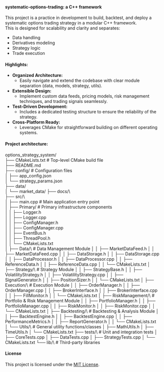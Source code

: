 #### systematic-options-trading: a C++ framework

This project is a practice in development to build, backtest, and deploy a systematic options trading strategy in a modular C++ framework.  
This is designed for scalability and clarity and separates:

- Data handling
- Derivatives modeling
- Strategy logic
- Trade execution 

#### Highlights:

* **Organized Architecture:**
  - Easily navigate and extend the codebase with clear module separation (data, models, strategy, utils).
* **Extensible Design:**
  - Implement custom data feeds, pricing models, risk management techniques, and trading signals seamlessly.
* **Test-Driven Development:**
  - Includes a dedicated testing structure to ensure the reliability of the strategy.
* **Cross-Platform Ready:**
  - Leverages CMake for straightforward building on different operating systems.

#### Project architecture:

options_strategy_system/\
├── CMakeLists.txt              # Top-level CMake build file\
├── README.md                      
├── config/                     # Configuration files  
│   ├── app_config.json\
│   └── strategy_params.json\
├── data/\
│   └── market_data/
├── docs/\                       
├── src/\                       
│   ├── main.cpp                 # Main application entry point\
│   ├── Primary/                 # Primary infrastructure components\
│   │   ├── Logger.h\
│   │   ├── Logger.cpp\
│   │   ├── ConfigManager.h\
│   │   ├── ConfigManager.cpp\
│   │   ├── EventBus.h\
│   │   ├── ThreadPool.h\
│   │   └── CMakeLists.txt\
│   ├── Data/\                   # Data Management Module
│   │   ├── MarketDataFeed.h
│   │   ├── MarketDataFeed.cpp
│   │   ├── DataStorage.h
│   │   ├── DataStorage.cpp
│   │   ├── DataProcessor.h
│   │   ├── DataProcessor.cpp
│   │   ├── ReferenceData.h
│   │   ├── ReferenceData.cpp
│   │   └── CMakeLists.txt
│   ├── Strategy/\              # Strategy Module
│   │   ├── StrategyBase.h
│   │   ├── VolatilityStrategy.h
│   │   ├── VolatilityStrategy.cpp
│   │   ├── SignalGenerator.h
│   │   ├── PositionSizer.h
│   │   └── CMakeLists.txt
│   ├── Execution/\             # Execution Module
│   │   ├── OrderManager.h
│   │   ├── OrderManager.cpp
│   │   ├── BrokerInterface.h
│   │   ├── BrokerInterface.cpp
│   │   ├── FillMonitor.h
│   │   └── CMakeLists.txt
│   ├── RiskManagement/\        # Portfolio & Risk Management Module
│   │   ├── PortfolioManager.h
│   │   ├── PortfolioManager.cpp
│   │   ├── RiskMonitor.h
│   │   ├── RiskMonitor.cpp
│   │   └── CMakeLists.txt
│   ├── Backtesting/\           # Backtesting & Analysis Module
│   │   ├── BacktestEngine.h
│   │   ├── BacktestEngine.cpp
│   │   ├── PerformanceMetrics.h
│   │   ├── ReportGenerator.h
│   │   └── CMakeLists.txt
│   └── Utils/\                 # General utility functions/classes
│       ├── MathUtils.h
│       ├── TimeUtils.h
│       └── CMakeLists.txt
├── tests/\                     # Unit and integration tests
│   ├── CoreTests.cpp
│   ├── DataTests.cpp
│   ├── StrategyTests.cpp
│   └── CMakeLists.txt
└── lib/\                       # Third-party libraries  


#### License
This project is licensed under the [MIT License](https://github.com/manuelmusngi/regime_switching_models/edit/main/LICENSE).
